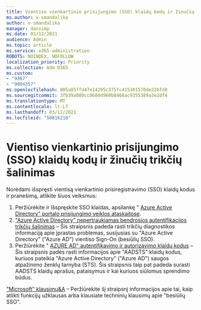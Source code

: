 ```yaml
---
title: Vientiso vienkartinio prisijungimo (SSO) klaidų kodų ir žinučių trikčių šalinimas
ms.author: v-smandalika
author: v-smandalika
manager: dansimp
ms.date: 03/12/2021
audience: Admin
ms.topic: article
ms.service: o365-administration
ROBOTS: NOINDEX, NOFOLLOW
localization_priority: Priority
ms.collection: Adm_O365
ms.custom:
- "9367"
- "9004357"
ms.openlocfilehash: 805a85ffd47e14295c375fc415301570de22bfd8
ms.sourcegitcommit: 3fb39a080cc8680d960b8468ac9355389a3e2df4
ms.translationtype: MT
ms.contentlocale: lt-LT
ms.lasthandoff: 03/12/2021
ms.locfileid: "50816218"
---
```

# <a name="troubleshoot-seamless-single-sign-on-sso-error-codes-and-messages"></a>Vientiso vienkartinio prisijungimo (SSO) klaidų kodų ir žinučių trikčių šalinimas

Norėdami išspręsti vientisą vienkartinio prisiregistravimo (SSO) klaidų kodus ir pranešimą, atlikite šiuos veiksmus:

1. Peržiūrėkite ir Išspręskite SSO klaidas, apsilankę " [Azure Active Directory" portalo prisijungimo veiklos ataskaitose](https://docs.microsoft.com/azure/active-directory/reports-monitoring/concept-sign-ins).
2. ["Azure Active Directory" nepertraukiamas bendrosios autentifikacijos trikčių šalinimas](https://docs.microsoft.com/azure/active-directory/hybrid/tshoot-connect-sso#sign-in-failure-reasons-in-the-azure-active-directory-admin-center-needs-a-premium-license) – Šis straipsnis padeda rasti trikčių diagnostikos informaciją apie įprastas problemas, susijusias su "Azure Active Directory" ("Azure AD") vientiso Sign-On (besiūlių SSO).
3. Peržiūrėkite " [AZURE AD" autentifikavimo ir autorizavimo klaidų kodus](https://docs.microsoft.com/azure/active-directory/develop/reference-aadsts-error-codes#lookup-current-error-code-information) – Šis straipsnis padės rasti informacijos apie "AADSTS" klaidų kodus, kuriuos pateikia "Azure Active Directory" ("Azure AD") saugos atpažinimo ženklų tarnyba (STS). Šis straipsnis taip pat padeda surasti AADSTS klaidų aprašus, pataisymus ir kai kuriuos siūlomus sprendimo būdus.

["Microsoft" klausimų&A](https://docs.microsoft.com/answers/topics/azure-ad-single-sign-on.html) – Peržiūrėkite šį straipsnį informacijos apie tai, kaip atlikti funkcijų užklausas arba klausiate techninių klausimų apie "besiūlių SSO".

